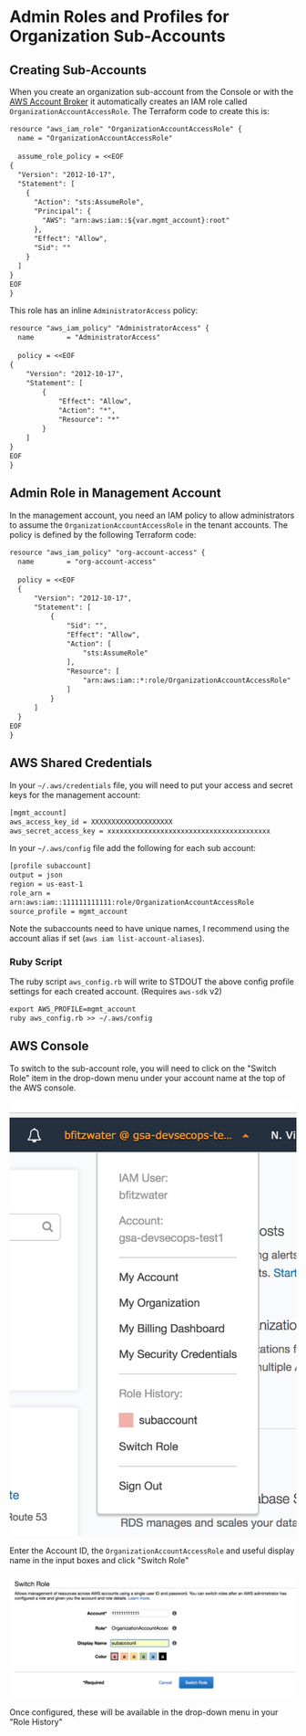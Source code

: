 # Admin Roles and Profiles for Organization Sub-Accounts #

## Creating Sub-Accounts ##

When you create an organization sub-account from the Console or with the
[AWS Account Broker](https://github.com/GSA/aws-account-broker) it automatically
creates an IAM role called `OrganizationAccountAccessRole`.  The Terraform code
to create this is:

```
resource "aws_iam_role" "OrganizationAccountAccessRole" {
  name = "OrganizationAccountAccessRole"

  assume_role_policy = <<EOF
{
  "Version": "2012-10-17",
  "Statement": [
    {
      "Action": "sts:AssumeRole",
      "Principal": {
        "AWS": "arn:aws:iam::${var.mgmt_account}:root"
      },
      "Effect": "Allow",
      "Sid": ""
    }
  ]
}
EOF
}
```

This role has an inline `AdministratorAccess` policy:

```
resource "aws_iam_policy" "AdministratorAccess" {
  name        = "AdministratorAccess"

  policy = <<EOF
{
    "Version": "2012-10-17",
    "Statement": [
        {
            "Effect": "Allow",
            "Action": "*",
            "Resource": "*"
        }
    ]
}
EOF
}
```

## Admin Role in Management Account ##

In the management account, you need an IAM policy to allow administrators to
assume the `OrganizationAccountAccessRole` in the tenant accounts.  The policy
is defined by the following Terraform code:

```
resource "aws_iam_policy" "org-account-access" {
  name        = "org-account-access"

  policy = <<EOF
  {
      "Version": "2012-10-17",
      "Statement": [
          {
              "Sid": "",
              "Effect": "Allow",
              "Action": [
                  "sts:AssumeRole"
              ],
              "Resource": [
                  "arn:aws:iam::*:role/OrganizationAccountAccessRole"
              ]
          }
      ]
  }
EOF
}
```

## AWS Shared Credentials ##

In your `~/.aws/credentials` file, you will need to put your access and secret
keys for the management account:

```
[mgmt_account]
aws_access_key_id = XXXXXXXXXXXXXXXXXXXX
aws_secret_access_key = xxxxxxxxxxxxxxxxxxxxxxxxxxxxxxxxxxxxxxxx
```

In your `~/.aws/config` file add the following for each sub account:

```
[profile subaccount]
output = json
region = us-east-1
role_arn = arn:aws:iam::111111111111:role/OrganizationAccountAccessRole
source_profile = mgmt_account
```

Note the subaccounts need to have unique names, I recommend using the account
alias if set (`aws iam list-account-aliases`).

### Ruby Script ###

The ruby script `aws_config.rb` will write to STDOUT the above config profile
settings for each created account. (Requires `aws-sdk` v2)

```
export AWS_PROFILE=mgmt_account
ruby aws_config.rb >> ~/.aws/config
```

## AWS Console ##

To switch to the sub-account role, you will need to click on the "Switch Role"
item in the drop-down menu under your account name at the top of the AWS
console.

![Dropdown Menu](images/capture1.png)

Enter the Account ID, the `OrganizationAccountAccessRole` and useful display
name in the input boxes and click "Switch Role"

![Switch Role](images/capture2.png)

Once configured, these will be available in the drop-down menu in your
"Role History"

